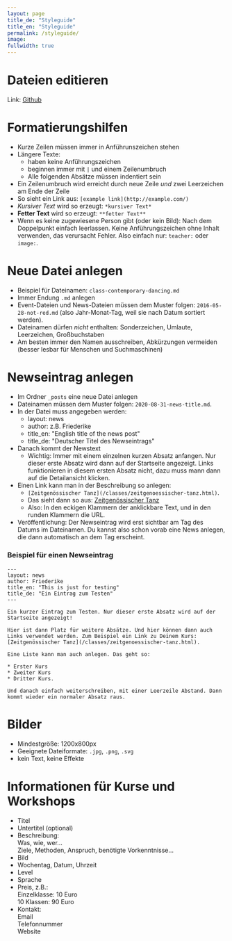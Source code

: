 ```yaml
---
layout: page
title_de: "Styleguide"
title_en: "Styleguide"
permalink: /styleguide/
image:
fullwidth: true
---
```



# Dateien editieren

Link: [Github](https://github.com/Kriesse/urbanraum/tree/gh-pages)

# Formatierungshilfen

* Kurze Zeilen müssen immer in Anführunszeichen stehen
* Längere Texte:
  * haben keine Anführungszeichen
  * beginnen immer mit `|` und einem Zeilenumbruch
  * Alle folgenden Absätze müssen indentiert sein
* Ein Zeilenumbruch wird erreicht durch neue Zeile _und_ zwei Leerzeichen am Ende der Zeile
* So sieht ein Link aus: `[example link](http://example.com/)`
* *Kursiver Text* wird so erzeugt: `*kursiver Text*`
* **Fetter Text** wird so erzeugt: `**fetter Text**`
* Wenn es keine zugewiesene Person gibt (oder kein Bild): Nach dem Doppelpunkt einfach leerlassen. Keine Anführungszeichen ohne Inhalt verwenden, das verursacht Fehler. Also einfach nur: `teacher:` oder `image:`.

# Neue Datei anlegen

* Beispiel für Dateinamen: `class-contemporary-dancing.md`
* Immer Endung `.md` anlegen
* Event-Dateien und News-Dateien müssen dem Muster folgen: `2016-05-28-not-red.md` (also Jahr-Monat-Tag, weil sie nach Datum sortiert werden).
* Dateinamen dürfen _nicht_ enthalten: Sonderzeichen, Umlaute, Leerzeichen, Großbuchstaben
* Am besten immer den Namen ausschreiben, Abkürzungen vermeiden (besser lesbar für Menschen und Suchmaschinen)

# Newseintrag anlegen

* Im Ordner `_posts` eine neue Datei anlegen
* Dateinamen müssen dem Muster folgen: `2020-08-31-news-title.md`.
* In der Datei muss angegeben werden:
  * layout: news
  * author: z.B. Friederike
  * title_en: "English title of the news post"
  * title_de: "Deutscher Titel des Newseintrags"
* Danach kommt der Newstext
  * Wichtig: Immer mit einem einzelnen kurzen Absatz anfangen. Nur dieser erste Absatz wird dann auf der Startseite angezeigt. Links funktionieren in diesem ersten Absatz nicht, dazu muss mann dann auf die Detailansicht klicken.
* Einen Link kann man in der Beschreibung so anlegen:
  * `[Zeitgenössischer Tanz](/classes/zeitgenoessischer-tanz.html)`.
  * Das sieht dann so aus: [Zeitgenössischer Tanz](/classes/zeitgenoessischer-tanz.html)
  * Also: In den eckigen Klammern der anklickbare Text, und in den runden Klammern die URL.
* Veröffentlichung: Der Newseintrag wird erst sichtbar am Tag des Datums im Dateinamen. Du kannst also schon vorab eine News anlegen, die dann automatisch an dem Tag erscheint.

### Beispiel für einen Newseintrag

```
---
layout: news
author: Friederike
title_en: "This is just for testing"
title_de: "Ein Eintrag zum Testen"
---

Ein kurzer Eintrag zum Testen. Nur dieser erste Absatz wird auf der Startseite angezeigt!

Hier ist dann Platz für weitere Absätze. Und hier können dann auch Links verwendet werden. Zum Beispiel ein Link zu Deinem Kurs:
[Zeitgenössischer Tanz](/classes/zeitgenoessischer-tanz.html).

Eine Liste kann man auch anlegen. Das geht so:

* Erster Kurs
* Zweiter Kurs
* Dritter Kurs.

Und danach einfach weiterschreiben, mit einer Leerzeile Abstand. Dann kommt wieder ein normaler Absatz raus.
```


# Bilder

* Mindestgröße: 1200x800px
* Geeignete Dateiformate: `.jpg`, `.png`, `.svg`
* kein Text, keine Effekte


# Informationen für Kurse und Workshops

* Titel
* Untertitel (optional)
* Beschreibung:  
  Was, wie, wer…  
  Ziele, Methoden, Anspruch, benötigte Vorkenntnisse…
* Bild
* Wochentag, Datum, Uhrzeit
* Level
* Sprache
* Preis, z.B.:  
  Einzelklasse: 10 Euro  
  10 Klassen: 90 Euro
* Kontakt:  
  Email  
  Telefonnummer  
  Website
